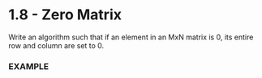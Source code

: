 # 1.8 - Zero Matrix

Write an algorithm such that if an element in an MxN matrix is 0, its entire row and column are set to 0.

### EXAMPLE

